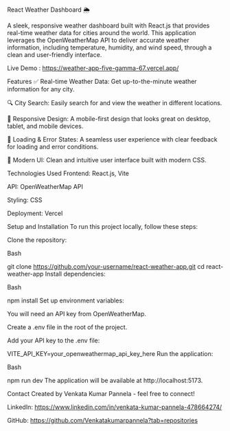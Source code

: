 React Weather Dashboard 🌦️

A sleek, responsive weather dashboard built with React.js that provides real-time weather data for cities around the world. This application leverages the OpenWeatherMap API to deliver accurate weather information, including temperature, humidity, and wind speed, through a clean and user-friendly interface.

Live Demo : https://weather-app-five-gamma-67.vercel.app/




Features
✅ Real-time Weather Data: Get up-to-the-minute weather information for any city.

🔍 City Search: Easily search for and view the weather in different locations.

📱 Responsive Design: A mobile-first design that looks great on desktop, tablet, and mobile devices.

🔄 Loading & Error States: A seamless user experience with clear feedback for loading and error conditions.

🎨 Modern UI: Clean and intuitive user interface built with modern CSS.

Technologies Used
Frontend: React.js, Vite

API: OpenWeatherMap API

Styling: CSS

Deployment: Vercel

Setup and Installation
To run this project locally, follow these steps:

Clone the repository:

Bash

git clone https://github.com/your-username/react-weather-app.git
cd react-weather-app
Install dependencies:

Bash

npm install
Set up environment variables:

You will need an API key from OpenWeatherMap.

Create a .env file in the root of the project.

Add your API key to the .env file:

VITE_API_KEY=your_openweathermap_api_key_here
Run the application:

Bash

npm run dev
The application will be available at http://localhost:5173.

Contact
Created by Venkata Kumar Pannela - feel free to connect!

LinkedIn: https://www.linkedin.com/in/venkata-kumar-pannela-478664274/

GitHub: https://github.com/Venkatakumarpannela?tab=repositories
